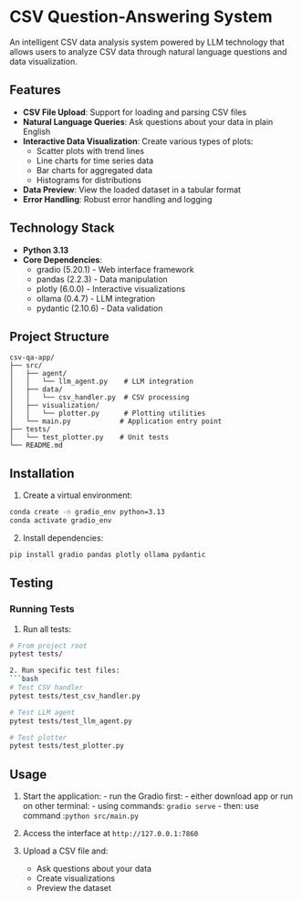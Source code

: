 # CSV Question-Answering System

An intelligent CSV data analysis system powered by LLM technology that allows users to analyze CSV data through natural language questions and data visualization.

## Features

- **CSV File Upload**: Support for loading and parsing CSV files
- **Natural Language Queries**: Ask questions about your data in plain English
- **Interactive Data Visualization**: Create various types of plots:
    - Scatter plots with trend lines
    - Line charts for time series data
    - Bar charts for aggregated data 
    - Histograms for distributions
- **Data Preview**: View the loaded dataset in a tabular format
- **Error Handling**: Robust error handling and logging

## Technology Stack

- **Python 3.13**
- **Core Dependencies**:
    - gradio (5.20.1) - Web interface framework
    - pandas (2.2.3) - Data manipulation
    - plotly (6.0.0) - Interactive visualizations
    - ollama (0.4.7) - LLM integration
    - pydantic (2.10.6) - Data validation

## Project Structure

```
csv-qa-app/
├── src/
│   ├── agent/
│   │   └── llm_agent.py    # LLM integration
│   ├── data/
│   │   └── csv_handler.py  # CSV processing
│   ├── visualization/
│   │   └── plotter.py      # Plotting utilities
│   └── main.py            # Application entry point
├── tests/
│   └── test_plotter.py    # Unit tests
└── README.md
```

## Installation

1. Create a virtual environment:
```bash
conda create -n gradio_env python=3.13
conda activate gradio_env
```

2. Install dependencies:
```bash
pip install gradio pandas plotly ollama pydantic
```
## Testing

### Running Tests

1. Run all tests:
```bash
# From project root
pytest tests/

2. Run specific test files:
```bash
# Test CSV handler
pytest tests/test_csv_handler.py

# Test LLM agent
pytest tests/test_llm_agent.py

# Test plotter
pytest tests/test_plotter.py
```

## Usage

1. Start the application:
        - run the Gradio first:
            - either download app or run on other terminal:
            - using commands: ```gradio serve```
        - then:
            use command :```python src/main.py```

2. Access the interface at `http://127.0.0.1:7860`

3. Upload a CSV file and:
     - Ask questions about your data
     - Create visualizations
     - Preview the dataset



